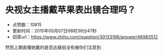 # 央视女主播戴苹果表出镜合理吗？
- 点赞数：10815
- 更新时间：2015年05月07日08时38分47秒
- 回答url：https://www.zhihu.com/question/30133196/answer/46983512
<body>
 <p data-pid="AaZYRJJI">然而上期直播她戴的是百达翡丽没有被你们注意到</p>
</body>